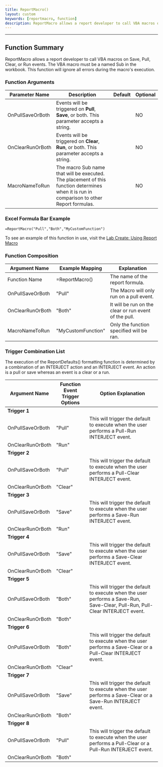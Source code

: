 ```yaml
---
title: ReportMacro()
layout: custom
keywords: [reportmacro, function]
description: ReportMacro allows a report developer to call VBA macros on Save, Pull, Clear, or Run events. 
---
```

* * *

##  Function Summary 
ReportMacro allows a report developer to call VBA macros on Save, Pull, Clear, or Run events. The VBA macro must be a named Sub in the workbook. This function will ignore all errors during the macro's execution. 

###  Function Arguments   
  
| Parameter Name   | Description                                                                               | Default | Optional |
| ---------------- | ----------------------------------------------------------------------------------------- | ------- | -------- |
| OnPullSaveOrBoth | Events will be triggered on **Pull**, **Save**, or both. This parameter accepts a string. |         | NO       |
| OnClearRunOrBoth | Events will be triggered on **Clear**, **Run**, or both. This parameter accepts a string. |         | NO       |
| MacroNameToRun | The macro Sub name that will be executed. The placement of this function determines when it is run in comparison to other Report formulas. | | NO |

### Excel Formula Bar Example
```Excel
=ReportMacro("Pull","Both","MyCustomFunction")
```

To see an example of this function in use, visit the [Lab Create: Using Report Macro](/wGetStarted/L-Create-ReportMacro.html)

###  Function Composition

| Argument Name    | Example Mapping    | Explanation                                           |
| ---------------- | ------------------ | ----------------------------------------------------- |
| Function Name    | =ReportMacro()     | The name of the report formula.                       |
| OnPullSaveOrBoth | "Pull"             | The Macro will only run on a pull event.              |
| OnClearRunOrBoth | "Both"             | It will be run on the clear or run event of the pull. |
| MacroNameToRun   | "MyCustomFunction" | Only the function specified will be ran.              |


### Trigger Combination List

The execution of the ReportDefaults() formatting function is determined by a combination of an INTERJECT action and an INTERJECT event. An action is a pull or save whereas an event is a clear or a run.

| Argument Name    | Function Event Trigger Options | Option Explanation                                                                            |
|------------------|--------------------------------|-----------------------------------------------------------------------------------------------|
| **Trigger 1**    |                                |                                                                                               |
| OnPullSaveOrBoth | "Pull"                         | This will trigger the default to execute when the user performs a Pull-Run INTERJECT event.   |
| OnClearRunOrBoth | "Run"                          |                                                                                               |
| **Trigger 2**    |                                |                                                                                               |
| OnPullSaveOrBoth | "Pull"                         | This will trigger the default to execute when the user performs a Pull-Clear INTERJECT event. |
| OnClearRunOrBoth | "Clear"                        |                                                                                               |
| **Trigger 3**    |                                |                                                                                               |
| OnPullSaveOrBoth | "Save"                         | This will trigger the default to execute when the user performs a Save-Run INTERJECT event.   |
| OnClearRunOrBoth | "Run"                          |                                                                                               |
| **Trigger 4**    |                                |                                                                                               |
| OnPullSaveOrBoth | "Save"                         | This will trigger the default to execute when the user performs a Save-Clear INTERJECT event. |
| OnClearRunOrBoth | "Clear"                        |                                                                                               |
| **Trigger 5**    |                                |                                                                                               |
| OnPullSaveOrBoth | "Both"                         | This will trigger the default to execute when the user performs a Save-Run, Save-Clear, Pull-Run, Pull-Clear INTERJECT event. |
| OnClearRunOrBoth | "Both"                         |                                                                                               |
| **Trigger 6**    |                                |                                                                                               |
| OnPullSaveOrBoth | "Both"                         | This will trigger the default to execute when the user performs a Save-Clear or a Pull-Clear INTERJECT event. |
| OnClearRunOrBoth | "Clear"                        |                                                                                               |
| **Trigger 7**    |                                |                                                                                               |
| OnPullSaveOrBoth | "Save"                         | This will trigger the default to execute when the user performs a Save-Clear or a Save-Run INTERJECT event. |
| OnClearRunOrBoth | "Both"                        |                                                                                               |
| **Trigger 8**    |                                |                                                                                               |
| OnPullSaveOrBoth | "Pull"                         | This will trigger the default to execute when the user performs a Pull-Clear or a Pull-Run INTERJECT event. |
| OnClearRunOrBoth | "Both"                        |                                                                                               |



